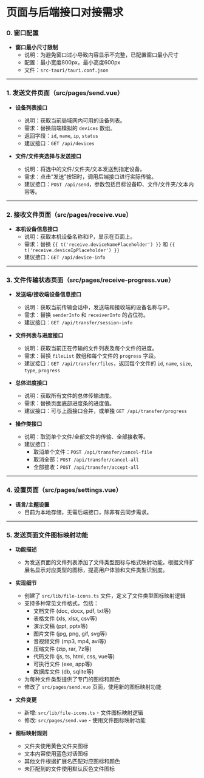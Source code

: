 # 页面与后端接口对接需求

### 0. 窗口配置

- **窗口最小尺寸限制**
  - 说明：为避免窗口过小导致内容显示不完整，已配置窗口最小尺寸
  - 配置：最小宽度800px，最小高度600px
  - 文件：`src-tauri/tauri.conf.json`

---

### 1. 发送文件页面（src/pages/send.vue）

- **设备列表接口**
  - 说明：获取当前局域网内可用的设备列表。
  - 需求：替换前端模拟的 `devices` 数组。
  - 返回字段：`id`, `name`, `ip`, `status`
  - 建议接口：`GET /api/devices`

- **文件/文件夹选择与发送接口**
  - 说明：将选中的文件/文件夹/文本发送到指定设备。
  - 需求：点击“发送”按钮时，调用后端接口进行实际传输。
  - 建议接口：`POST /api/send`，参数包括目标设备ID、文件/文件夹/文本内容等。

---

### 2. 接收文件页面（src/pages/receive.vue）

- **本机设备信息接口**
  - 说明：获取本机设备名称和IP，显示在页面上。
  - 需求：替换 `{{ t('receive.deviceNamePlaceholder') }}` 和 `{{ t('receive.deviceIpPlaceholder') }}`
  - 建议接口：`GET /api/device-info`

---

### 3. 文件传输状态页面（src/pages/receive-progress.vue）

- **发送端/接收端设备信息接口**
  - 说明：获取当前传输会话中，发送端和接收端的设备名称与IP。
  - 需求：替换 `senderInfo` 和 `receiverInfo` 的占位符。
  - 建议接口：`GET /api/transfer/session-info`

- **文件列表与进度接口**
  - 说明：获取当前正在传输的文件列表及每个文件的进度。
  - 需求：替换 `fileList` 数组和每个文件的 `progress` 字段。
  - 建议接口：`GET /api/transfer/files`，返回每个文件的 `id`, `name`, `size`, `type`, `progress`

- **总体进度接口**
  - 说明：获取所有文件的总体传输进度。
  - 需求：替换页面底部进度条的进度值。
  - 建议接口：可与上面接口合并，或单独 `GET /api/transfer/progress`

- **操作类接口**
  - 说明：取消单个文件/全部文件的传输、全部接收等。
  - 建议接口：
    - 取消单个文件：`POST /api/transfer/cancel-file`
    - 取消全部：`POST /api/transfer/cancel-all`
    - 全部接收：`POST /api/transfer/accept-all`

---

### 4. 设置页面（src/pages/settings.vue）

- **语言/主题设置**
  - 目前为本地存储，无需后端接口，除非有云同步需求。

---

### 5. 发送页面文件图标映射功能

- **功能描述**
  - 为发送页面的文件列表添加了文件类型图标与格式映射功能，根据文件扩展名显示对应类型的图标，提高用户体验和文件类型识别度。

- **实现细节**
  - 创建了 `src/lib/file-icons.ts` 文件，定义了文件类型图标映射逻辑
  - 支持多种常见文件格式，包括：
    - 文档文件 (doc, docx, pdf, txt等)
    - 表格文件 (xls, xlsx, csv等)
    - 演示文稿 (ppt, pptx等)
    - 图片文件 (jpg, png, gif, svg等)
    - 音视频文件 (mp3, mp4, avi等)
    - 压缩文件 (zip, rar, 7z等)
    - 代码文件 (js, ts, html, css, vue等)
    - 可执行文件 (exe, app等)
    - 数据库文件 (db, sqlite等)
  - 为每种文件类型提供了专门的图标和颜色
  - 修改了 `src/pages/send.vue` 页面，使用新的图标映射功能

- **文件变更**
  - 新增: `src/lib/file-icons.ts` - 文件图标映射逻辑
  - 修改: `src/pages/send.vue` - 使用文件图标映射功能

- **图标映射规则**
  - 文件夹使用黄色文件夹图标
  - 文本内容使用蓝色对话图标
  - 其他文件根据扩展名匹配对应图标和颜色
  - 未匹配到的文件使用默认灰色文件图标
